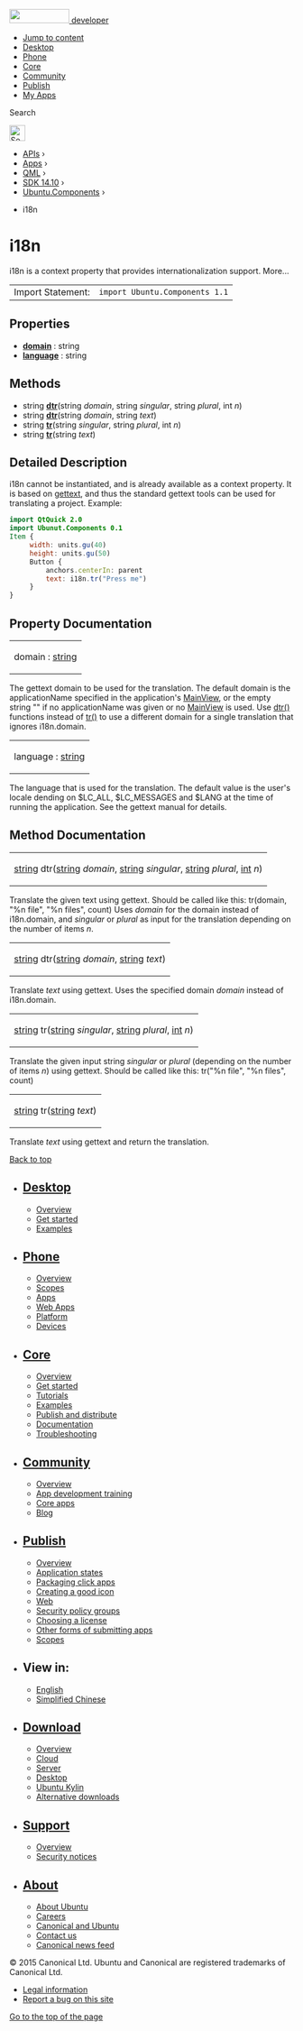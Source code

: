 <a href="https://developer.ubuntu.com/" class="logo-ubuntu"><img src="https://developer.ubuntu.com/assets/sites/ubuntu/latest/u/img/logos/logo-ubuntu-orange.svg" width="106" height="25" /> <span>developer</span></a>

-   [Jump to content](index.html#main-content)
-   [Desktop](https://developer.ubuntu.com/en/desktop/)
-   [Phone](https://developer.ubuntu.com/en/phone/)
-   [Core](https://developer.ubuntu.com/core)
-   [Community](https://developer.ubuntu.com/en/community/)
-   [Publish](https://developer.ubuntu.com/en/publish/)
-   [My Apps](https://myapps.developer.ubuntu.com/)

Search

<img src="https://developer.ubuntu.com/assets/sites/ubuntu/latest/u/img/search-white.svg" alt="Search" height="28" />

-   [APIs](../../../../index.html) ›
-   [Apps](../../../index.html) ›
-   [QML](../../index.html) ›
-   [SDK 14.10](../index.html) ›
-   [Ubuntu.Components](../Ubuntu.Components/index.html) ›

<!-- -->

-   i18n

i18n
====

<span class="subtitle"></span>
i18n is a context property that provides internationalization support. More...

|                   |                                |
|-------------------|--------------------------------|
| Import Statement: | `import Ubuntu.Components 1.1` |

<span id="properties"></span>
Properties
----------

-   ****[domain](index.html#domain-prop)**** : string
-   ****[language](index.html#language-prop)**** : string

<span id="methods"></span>
Methods
-------

-   string ****[dtr](index.html#dtr-method-2)****(string *domain*, string *singular*, string *plural*, int *n*)
-   string ****[dtr](index.html#dtr-method)****(string *domain*, string *text*)
-   string ****[tr](index.html#tr-method-2)****(string *singular*, string *plural*, int *n*)
-   string ****[tr](index.html#tr-method)****(string *text*)

<span id="details"></span>
Detailed Description
--------------------

i18n cannot be instantiated, and is already available as a context property. It is based on [gettext](https://www.gnu.org/software/gettext/), and thus the standard gettext tools can be used for translating a project. Example:

``` qml
import QtQuick 2.0
import Ubunut.Components 0.1
Item {
     width: units.gu(40)
     height: units.gu(50)
     Button {
         anchors.centerIn: parent
         text: i18n.tr("Press me")
     }
}
```

Property Documentation
----------------------

<table>
<colgroup>
<col width="100%" />
</colgroup>
<tbody>
<tr class="odd">
<td><p><span id="domain-prop"></span><span class="name">domain</span> : <span class="type"><a href="http://qt-project.org/doc/qt-5.3/qml-string.html">string</a></span></p></td>
</tr>
</tbody>
</table>

The gettext domain to be used for the translation. The default domain is the applicationName specified in the application's [MainView](../Ubuntu.Components.MainView/index.html), or the empty string "" if no applicationName was given or no [MainView](../Ubuntu.Components.MainView/index.html) is used. Use [dtr()](index.html#dtr-method) functions instead of [tr()](index.html#tr-method) to use a different domain for a single translation that ignores i18n.domain.

<table>
<colgroup>
<col width="100%" />
</colgroup>
<tbody>
<tr class="odd">
<td><p><span id="language-prop"></span><span class="name">language</span> : <span class="type"><a href="http://qt-project.org/doc/qt-5.3/qml-string.html">string</a></span></p></td>
</tr>
</tbody>
</table>

The language that is used for the translation. The default value is the user's locale dending on $LC\_ALL, $LC\_MESSAGES and $LANG at the time of running the application. See the gettext manual for details.

Method Documentation
--------------------

<table>
<colgroup>
<col width="100%" />
</colgroup>
<tbody>
<tr class="odd">
<td><p><span id="dtr-method-2"></span><span class="type"><a href="http://qt-project.org/doc/qt-5.3/qml-string.html">string</a></span> <span class="name">dtr</span>(<span class="type"><a href="http://qt-project.org/doc/qt-5.3/qml-string.html">string</a></span> <em>domain</em>, <span class="type"><a href="http://qt-project.org/doc/qt-5.3/qml-string.html">string</a></span> <em>singular</em>, <span class="type"><a href="http://qt-project.org/doc/qt-5.3/qml-string.html">string</a></span> <em>plural</em>, <span class="type"><a href="http://qt-project.org/doc/qt-5.3/qml-int.html">int</a></span> <em>n</em>)</p></td>
</tr>
</tbody>
</table>

Translate the given text using gettext. Should be called like this: tr(domain, "%n file", "%n files", count) Uses *domain* for the domain instead of i18n.domain, and *singular* or *plural* as input for the translation depending on the number of items *n*.

<table>
<colgroup>
<col width="100%" />
</colgroup>
<tbody>
<tr class="odd">
<td><p><span id="dtr-method"></span><span class="type"><a href="http://qt-project.org/doc/qt-5.3/qml-string.html">string</a></span> <span class="name">dtr</span>(<span class="type"><a href="http://qt-project.org/doc/qt-5.3/qml-string.html">string</a></span> <em>domain</em>, <span class="type"><a href="http://qt-project.org/doc/qt-5.3/qml-string.html">string</a></span> <em>text</em>)</p></td>
</tr>
</tbody>
</table>

Translate *text* using gettext. Uses the specified domain *domain* instead of i18n.domain.

<table>
<colgroup>
<col width="100%" />
</colgroup>
<tbody>
<tr class="odd">
<td><p><span id="tr-method-2"></span><span class="type"><a href="http://qt-project.org/doc/qt-5.3/qml-string.html">string</a></span> <span class="name">tr</span>(<span class="type"><a href="http://qt-project.org/doc/qt-5.3/qml-string.html">string</a></span> <em>singular</em>, <span class="type"><a href="http://qt-project.org/doc/qt-5.3/qml-string.html">string</a></span> <em>plural</em>, <span class="type"><a href="http://qt-project.org/doc/qt-5.3/qml-int.html">int</a></span> <em>n</em>)</p></td>
</tr>
</tbody>
</table>

Translate the given input string *singular* or *plural* (depending on the number of items *n*) using gettext. Should be called like this: tr("%n file", "%n files", count)

<table>
<colgroup>
<col width="100%" />
</colgroup>
<tbody>
<tr class="odd">
<td><p><span id="tr-method"></span><span class="type"><a href="http://qt-project.org/doc/qt-5.3/qml-string.html">string</a></span> <span class="name">tr</span>(<span class="type"><a href="http://qt-project.org/doc/qt-5.3/qml-string.html">string</a></span> <em>text</em>)</p></td>
</tr>
</tbody>
</table>

Translate *text* using gettext and return the translation.

[Back to top](index.html#)

-   [Desktop](https://developer.ubuntu.com/en/desktop/)
    ---------------------------------------------------

    -   [Overview](https://developer.ubuntu.com/en/desktop/)
    -   [Get started](http://snapcraft.io/?utm_source=developer.ubuntu.com&utm_medium=devportal&utm_term=snaps%20snapcraft%20desktop&utm_content=menu&utm_campaign=duc_snappers)
    -   [Examples](https://github.com/ubuntu/snappy-playpen)

-   [Phone](https://developer.ubuntu.com/en/phone/)
    -----------------------------------------------

    -   [Overview](https://developer.ubuntu.com/en/phone/)
    -   [Scopes](https://developer.ubuntu.com/en/phone/scopes/)
    -   [Apps](https://developer.ubuntu.com/en/phone/apps/)
    -   [Web Apps](https://developer.ubuntu.com/en/phone/web/)
    -   [Platform](https://developer.ubuntu.com/en/phone/platform/)
    -   [Devices](https://developer.ubuntu.com/en/phone/devices/)

-   [Core](https://developer.ubuntu.com/core)
    -----------------------------------------

    -   [Overview](https://developer.ubuntu.com/core)
    -   [Get started](https://developer.ubuntu.com/core/get-started)
    -   [Tutorials](https://developer.ubuntu.com/core/tutorials)
    -   [Examples](https://developer.ubuntu.com/core/examples)
    -   [Publish and distribute](https://developer.ubuntu.com/core/publish-and-distribute)
    -   [Documentation](https://developer.ubuntu.com/core/documentation)
    -   [Troubleshooting](https://developer.ubuntu.com/core/troubleshooting)

-   [Community](https://developer.ubuntu.com/en/community/)
    -------------------------------------------------------

    -   [Overview](https://developer.ubuntu.com/en/community/)
    -   [App development training](https://developer.ubuntu.com/en/community/training/)
    -   [Core apps](https://developer.ubuntu.com/en/community/core-apps/)
    -   [Blog](https://developer.ubuntu.com/en/community/blog/)

-   [Publish](https://developer.ubuntu.com/en/publish/)
    ---------------------------------------------------

    -   [Overview](https://developer.ubuntu.com/en/publish/)
    -   [Application states](https://developer.ubuntu.com/en/publish/application-states/)
    -   [Packaging click apps](https://developer.ubuntu.com/en/publish/packaging-click-apps/)
    -   [Creating a good icon](https://developer.ubuntu.com/en/publish/creating-a-good-icon/)
    -   [Web](https://developer.ubuntu.com/en/publish/web/)
    -   [Security policy groups](https://developer.ubuntu.com/en/publish/security-policy-groups/)
    -   [Choosing a license](https://developer.ubuntu.com/en/publish/choosing-a-license/)
    -   [Other forms of submitting apps](https://developer.ubuntu.com/en/publish/other-forms-of-submitting-apps/)
    -   [Scopes](https://developer.ubuntu.com/en/publish/scopes/)

-   View in:
    --------

    -   [English](index.html "Change to language: English")
    -   [Simplified Chinese](index.html "Change to language: Simplified Chinese")

-   [Download](http://ubuntu.com/download/)
    ---------------------------------------

    -   [Overview](http://ubuntu.com/download)
    -   [Cloud](http://ubuntu.com/download/cloud)
    -   [Server](http://ubuntu.com/download/server)
    -   [Desktop](http://ubuntu.com/download/desktop)
    -   [Ubuntu Kylin](http://ubuntu.com/download/ubuntu-kylin)
    -   [Alternative downloads](http://ubuntu.com/download/alternative-downloads)

-   [Support](http://ubuntu.com/support/)
    -------------------------------------

    -   [Overview](http://ubuntu.com/support)
    -   [Security notices](http://www.ubuntu.com/usn/)

-   [About](http://ubuntu.com/about/)
    ---------------------------------

    -   [About Ubuntu](http://ubuntu.com/about/about-ubuntu)
    -   [Careers](http://www.canonical.com/careers)
    -   [Canonical and Ubuntu](http://ubuntu.com/about/canonical-and-ubuntu)
    -   [Contact us](http://ubuntu.com/about/contact-us)
    -   [Canonical news feed](http://insights.ubuntu.com/feed/)

© 2015 Canonical Ltd. Ubuntu and Canonical are registered trademarks of Canonical Ltd.

-   [Legal information](http://www.ubuntu.com/legal)
-   [Report a bug on this site](https://bugs.launchpad.net/developer-ubuntu-com/)

<span class="accessibility-aid">[Go to the top of the page](index.html#)</span>
